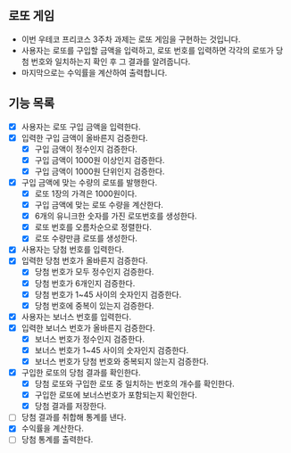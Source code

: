## 로또 게임

- 이번 우테코 프리코스 3주차 과제는 로또 게임을 구현하는 것입니다.
- 사용자는 로또를 구입할 금액을 입력하고, 로또 번호를 입력하면 각각의 로또가 당첨 번호와 일치하는지 확인 후 그 결과를 알려줍니다.
- 마지막으로는 수익률을 계산하여 출력합니다.

## 기능 목록

- [x] 사용자는 로또 구입 금액을 입력한다.
- [x] 입력한 구입 금액이 올바른지 검증한다.
    - [x] 구입 금액이 정수인지 검증한다.
    - [x] 구입 금액이 1000원 이상인지 검증한다.
    - [x] 구입 금액이 1000원 단위인지 검증한다.
- [x] 구입 금액에 맞는 수량의 로또를 발행한다.
    - [x] 로또 1장의 가격은 1000원이다.
    - [x] 구입 금액에 맞는 로또 수량을 계산한다.
    - [x] 6개의 유니크한 숫자를 가진 로또번호를 생성한다.
    - [x] 로또 번호를 오름차순으로 정렬한다.
    - [x] 로또 수량만큼 로또를 생성한다.
- [x] 사용자는 당첨 번호를 입력한다.
- [x] 입력한 당첨 번호가 올바른지 검증한다.
    - [x] 당첨 번호가 모두 정수인지 검증한다.
    - [x] 당첨 번호가 6개인지 검증한다.
    - [x] 당첨 번호가 1~45 사이의 숫자인지 검증한다.
    - [x] 당첨 번호에 중복이 있는지 검증한다.
- [x] 사용자는 보너스 번호를 입력한다.
- [x] 입력한 보너스 번호가 올바른지 검증한다.
    - [x] 보너스 번호가 정수인지 검증한다.
    - [x] 보너스 번호가 1~45 사이의 숫자인지 검증한다.
    - [x] 보너스 번호가 당첨 번호와 중복되지 않는지 검증한다.
- [x] 구입한 로또의 당첨 결과를 확인한다.
    - [x] 당첨 로또와 구입한 로또 중 일치하는 번호의 개수를 확인한다.
    - [x] 구입한 로또에 보너스번호가 포함되는지 확인한다.
    - [x] 당첨 결과를 저장한다.
- [ ] 당첨 결과를 취합해 통계를 낸다.
- [x] 수익률을 계산한다.
- [ ] 당첨 통계를 출력한다.